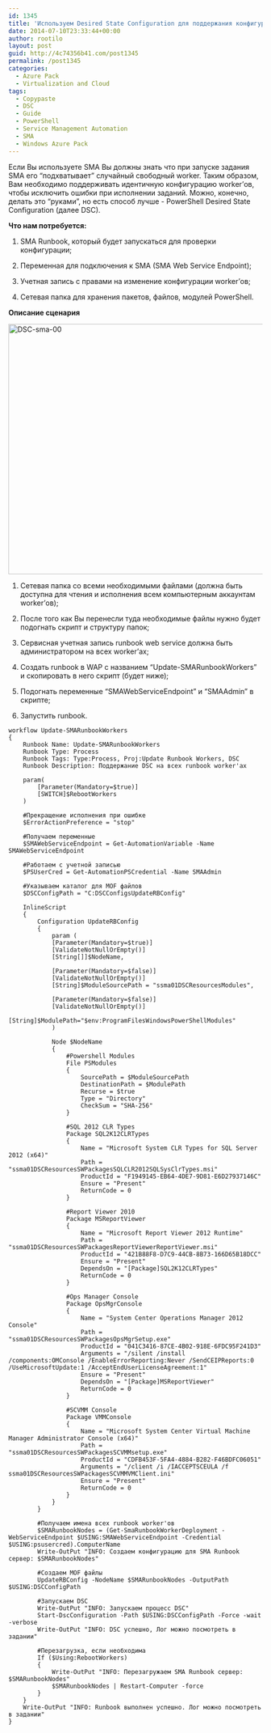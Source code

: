 ```yaml
---
id: 1345
title: 'Используем Desired State Configuration для поддержания конфигурации SMA Worker&#8217;ов'
date: 2014-07-10T23:33:44+00:00
author: rootilo
layout: post
guid: http://4c74356b41.com/post1345
permalink: /post1345
categories:
  - Azure Pack
  - Virtualization and Cloud
tags:
  - Copypaste
  - DSC
  - Guide
  - PowerShell
  - Service Management Automation
  - SMA
  - Windows Azure Pack
---
```

Если Вы используете SMA Вы должны знать что при запуске задания SMA его &#8220;подхватывает&#8221; случайный свободный worker. Таким образом, Вам необходимо поддерживать идентичную конфигурацию worker&#8217;ов, чтобы исключить ошибки при исполнении заданий. Можно, конечно, делать это &#8220;руками&#8221;, но есть способ лучше - PowerShell Desired State Configuration (далее DSC).

**Что нам потребуется:**
  
1. SMA Runbook, который будет запускаться для проверки конфигурации;
  
2. Переменная для подключения к SMA (SMA Web Service Endpoint);
  
3. Учетная запись с правами на изменение конфигурации worker&#8217;ов;
  
4. Сетевая папка для хранения пакетов, файлов, модулей PowerShell.

**Описание сценария**
  
<img src="http://www.miru.ch/wp-content/uploads/2014/02/022814_1327_UsingDSCtok1.png" alt="DSC-sma-00" width="530" height="495" />
  
1. Сетевая папка со всеми необходимыми файлами (должна быть доступна для чтения и исполнения всем компьютерным аккаунтам worker&#8217;ов);
  
2. После того как Вы перенесли туда необходимые файлы нужно будет подогнать скрипт и структуру папок;
  
3. Сервисная учетная запись runbook web service должна быть администратором на всех worker&#8217;ах;
  
4. Создать runbook в WAP с названием &#8220;Update-SMARunbookWorkers&#8221; и скопировать в него скрипт (будет ниже);
  
5. Подогнать переменные &#8220;SMAWebServiceEndpoint&#8221; и &#8220;SMAAdmin&#8221; в скрипте;
  
6. Запустить runbook.

```
workflow Update-SMARunbookWorkers
{
    Runbook Name: Update-SMARunbookWorkers
    Runbook Type: Process 
    Runbook Tags: Type:Process, Proj:Update Runbook Workers, DSC 
    Runbook Description: Поддержание DSC на всех runbook worker'ах  

    param(
        [Parameter(Mandatory=$true)]
        [SWITCH]$RebootWorkers
    )

    #Прекращение исполнения при ошибке
    $ErrorActionPreference = "stop"

    #Получаем переменные
    $SMAWebServiceEndpoint = Get-AutomationVariable -Name SMAWebServiceEndpoint

    #Работаем с учетной записью
    $PSUserCred = Get-AutomationPSCredential -Name SMAAdmin

    #Указываем каталог для MOF файлов
    $DSCConfigPath = "C:DSCConfigsUpdateRBConfig"

    InlineScript
    {
        Configuration UpdateRBConfig 
        {
            param (
            [Parameter(Mandatory=$true)]
            [ValidateNotNullOrEmpty()]
            [String[]]$NodeName,

            [Parameter(Mandatory=$false)]
            [ValidateNotNullOrEmpty()]
            [String]$ModuleSourcePath = "ssma01DSCResourcesModules",

            [Parameter(Mandatory=$false)]
            [ValidateNotNullOrEmpty()]
            [String]$ModulePath="$env:ProgramFilesWindowsPowerShellModules"
            )

            Node $NodeName
            {
                #Powershell Modules
                File PSModules 
                {
                    SourcePath = $ModuleSourcePath
                    DestinationPath = $ModulePath
                    Recurse = $true
                    Type = "Directory"
                    CheckSum = "SHA-256"
                }

                #SQL 2012 CLR Types
                Package SQL2K12CLRTypes
                {
                    Name = "Microsoft System CLR Types for SQL Server 2012 (x64)"
                    Path = "ssma01DSCResourcesSWPackagesSQLCLR2012SQLSysClrTypes.msi"
                    ProductId = "F1949145-EB64-4DE7-9D81-E6D27937146C"
                    Ensure = "Present"
                    ReturnCode = 0
                }

                #Report Viewer 2010
                Package MSReportViewer
                {
                    Name = "Microsoft Report Viewer 2012 Runtime"
                    Path = "ssma01DSCResourcesSWPackagesReportViewerReportViewer.msi"
                    ProductId = "421B88F8-D7C9-44CB-8B73-166D65B18DCC"
                    Ensure = "Present"
                    DependsOn = "[Package]SQL2K12CLRTypes"
                    ReturnCode = 0
                }

                #Ops Manager Console
                Package OpsMgrConsole
                {
                    Name = "System Center Operations Manager 2012 Console"
                    Path = "ssma01DSCResourcesSWPackagesOpsMgrSetup.exe"
                    ProductId = "041C3416-87CE-4B02-918E-6FDC95F241D3"
                    Arguments = "/silent /install /components:OMConsole /EnableErrorReporting:Never /SendCEIPReports:0 /UseMicrosoftUpdate:1 /AcceptEndUserLicenseAgreement:1"
                    Ensure = "Present"
                    DependsOn = "[Package]MSReportViewer"
                    ReturnCode = 0
                }

                #SCVMM Console
                Package VMMConsole
                {
                    Name = "Microsoft System Center Virtual Machine Manager Administrator Console (x64)"
                    Path = "ssma01DSCResourcesSWPackagesSCVMMsetup.exe"
                    ProductId = "CDFB453F-5FA4-4884-B282-F46BDFC06051"
                    Arguments = "/client /i /IACCEPTSCEULA /f ssma01DSCResourcesSWPackagesSCVMMVMClient.ini"
                    Ensure = "Present"
                    ReturnCode = 0
                }
            }
        }

        #Получаем имена всех runbook worker'ов
        $SMARunbookNodes = (Get-SmaRunbookWorkerDeployment -WebServiceEndpoint $USING:SMAWebServiceEndpoint -Credential $USING:psusercred).ComputerName
        Write-OutPut "INFO: Создаем конфигурацию для SMA Runbook сервер: $SMARunbookNodes"

        #Создаем MOF файлы
        UpdateRBConfig -NodeName $SMARunbookNodes -OutputPath $USING:DSCConfigPath

        #Запускаем DSC
        Write-OutPut "INFO: Запускаем процесс DSC"
        Start-DscConfiguration -Path $USING:DSCConfigPath -Force -wait -verbose
        Write-OutPut "INFO: DSC успешно, Лог можно посмотреть в задании"

        #Перезагрузка, если необходима 
        If ($Using:RebootWorkers)
        {
            Write-OutPut "INFO: Перезагружаем SMA Runbook сервер: $SMARunbookNodes"
            $SMARunbookNodes | Restart-Computer -force
        }
    }
    Write-OutPut "INFO: Runbook выполнен успешно. Лог можно посмотреть в задании"
}
```